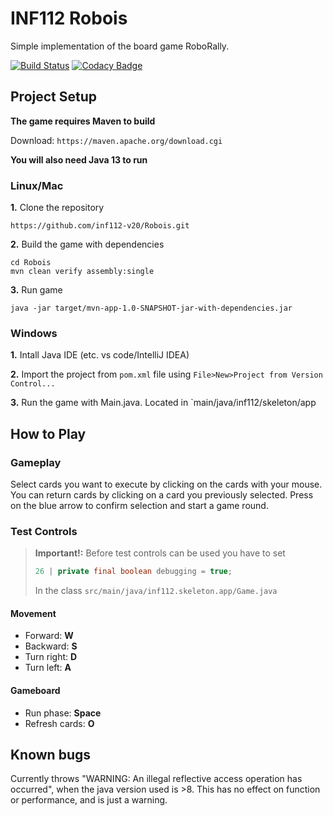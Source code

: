 # INF112 Robois
Simple implementation of the board game RoboRally.

[![Build Status](https://travis-ci.com/inf112-v20/Robois.svg?branch=master)](https://travis-ci.com/inf112-v20/Robois)
[![Codacy Badge](https://api.codacy.com/project/badge/Grade/34362d2c0c724fc9b1520d8c402d5465)](https://www.codacy.com/gh/inf112-v20/Robois?utm_source=github.com&amp;utm_medium=referral&amp;utm_content=inf112-v20/Robois&amp;utm_campaign=Badge_Grade)

## Project Setup

**The game requires Maven to build**

Download: `https://maven.apache.org/download.cgi`

**You will also need Java 13 to run**

### Linux/Mac

**1.** Clone the repository
```
https://github.com/inf112-v20/Robois.git
```

**2.** Build the game with dependencies
```
cd Robois
mvn clean verify assembly:single
```

**3.** Run game
```
java -jar target/mvn-app-1.0-SNAPSHOT-jar-with-dependencies.jar
```

### Windows

**1.** Intall Java IDE (etc. vs code/IntelliJ IDEA)

**2.** Import the project from `pom.xml` file using `File>New>Project from Version Control...`

**3.** Run the game with Main.java. Located in `main/java/inf112/skeleton/app

## How to Play

### Gameplay

Select cards you want to execute by clicking on the cards with your mouse. 
You can return cards by clicking on a card you previously selected.
Press on the blue arrow to confirm selection and start a game round.

### Test Controls

>**Important!:** Before test controls can be used you have to set
>
>```java
>26 | private final boolean debugging = true;
>```
>
>In the class `src/main/java/inf112.skeleton.app/Game.java`

#### Movement

- Forward: **W**
- Backward: **S**
- Turn right: **D**
- Turn left: **A**

#### Gameboard

- Run phase: **Space**
- Refresh cards: **O**


## Known bugs
Currently throws "WARNING: An illegal reflective access operation has occurred", 
when the java version used is >8. This has no effect on function or performance, and is just a warning.
